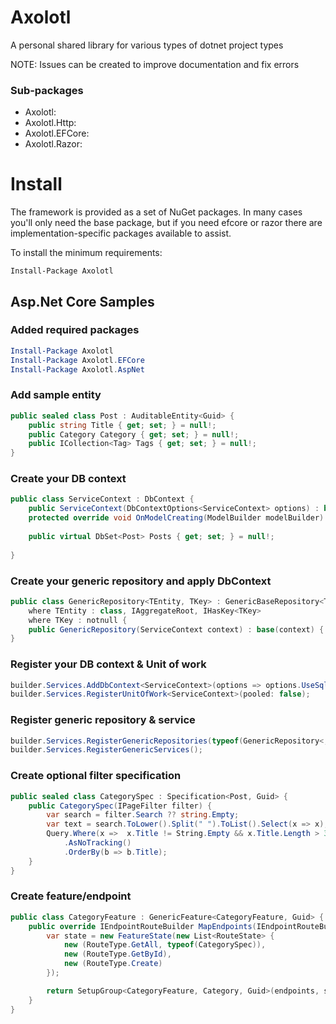 # Axolotl

 A personal shared library for various types of dotnet project types

NOTE: Issues can be created to improve documentation and fix errors

### Sub-packages

- Axolotl:
- Axolotl.Http:
- Axolotl.EFCore:
- Axolotl.Razor:


# Install

The framework is provided as a set of NuGet packages. In many cases you'll only need the base package, but if you need efcore or razor there are implementation-specific packages available to assist.

To install the minimum requirements:

```
Install-Package Axolotl
```

## Asp.Net Core Samples

### Added required packages

```powershell
Install-Package Axolotl
Install-Package Axolotl.EFCore
Install-Package Axolotl.AspNet
```

### Add sample entity

```csharp
public sealed class Post : AuditableEntity<Guid> {
    public string Title { get; set; } = null!;
    public Category Category { get; set; } = null!;
    public ICollection<Tag> Tags { get; set; } = null!;
}
```

### Create your DB context

```csharp
public class ServiceContext : DbContext {
    public ServiceContext(DbContextOptions<ServiceContext> options) : base(options) { }
    protected override void OnModelCreating(ModelBuilder modelBuilder) { }
    
    public virtual DbSet<Post> Posts { get; set; } = null!;
    
}
```

### Create your generic repository and apply DbContext

```csharp
public class GenericRepository<TEntity, TKey> : GenericBaseRepository<TEntity, ServiceContext, TKey> 
    where TEntity : class, IAggregateRoot, IHasKey<TKey> 
    where TKey : notnull {
    public GenericRepository(ServiceContext context) : base(context) { }
}
```

### Register your DB context & Unit of work

```csharp
builder.Services.AddDbContext<ServiceContext>(options => options.UseSqlite());
builder.Services.RegisterUnitOfWork<ServiceContext>(pooled: false);
```

### Register generic repository & service

```csharp
builder.Services.RegisterGenericRepositories(typeof(GenericRepository<,>));
builder.Services.RegisterGenericServices();
```

### Create optional filter specification

```csharp
public sealed class CategorySpec : Specification<Post, Guid> {
    public CategorySpec(IPageFilter filter) {
        var search = filter.Search ?? string.Empty;
        var text = search.ToLower().Split(" ").ToList().Select(x => x);
        Query.Where(x =>  x.Title != String.Empty && x.Title.Length > 3 && text.Any(p => EF.Functions.Like(x.Title.ToLower(), $"%" + p + "%")))
            .AsNoTracking()
            .OrderBy(b => b.Title);
    }
}
```

### Create feature/endpoint

```csharp
public class CategoryFeature : GenericFeature<CategoryFeature, Guid> {
    public override IEndpointRouteBuilder MapEndpoints(IEndpointRouteBuilder endpoints) {
        var state = new FeatureState(new List<RouteState> {
            new (RouteType.GetAll, typeof(CategorySpec)),
            new (RouteType.GetById),
            new (RouteType.Create)
        });

        return SetupGroup<CategoryFeature, Category, Guid>(endpoints, state);
    }
}
```
